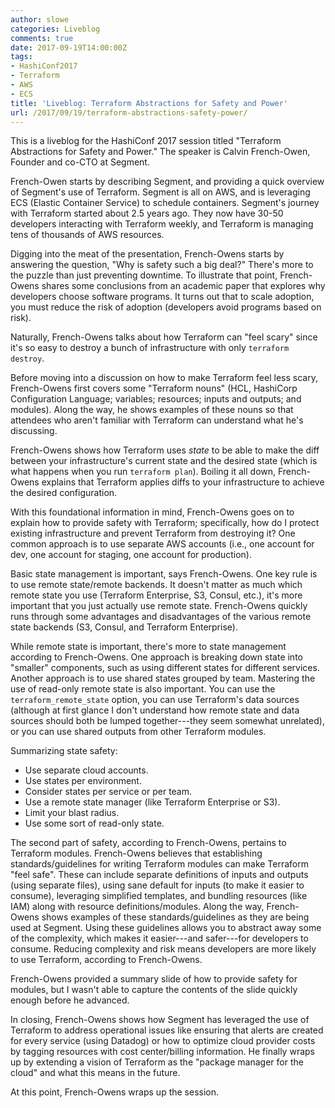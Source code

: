 ```yaml
---
author: slowe
categories: Liveblog
comments: true
date: 2017-09-19T14:00:00Z
tags:
- HashiConf2017
- Terraform
- AWS
- ECS
title: 'Liveblog: Terraform Abstractions for Safety and Power'
url: /2017/09/19/terraform-abstractions-safety-power/
---
```


This is a liveblog for the HashiConf 2017 session titled "Terraform Abstractions for Safety and Power." The speaker is Calvin French-Owen, Founder and co-CTO at Segment.<!--more-->

French-Owen starts by describing Segment, and providing a quick overview of Segment's use of Terraform. Segment is all on AWS, and is leveraging ECS (Elastic Container Service) to schedule containers. Segment's journey with Terraform started about 2.5 years ago. They now have 30-50 developers interacting with Terraform weekly, and Terraform is managing tens of thousands of AWS resources.

Digging into the meat of the presentation, French-Owens starts by answering the question, "Why is safety such a big deal?" There's more to the puzzle than just preventing downtime. To illustrate that point, French-Owens shares some conclusions from an academic paper that explores why developers choose software programs. It turns out that to scale adoption, you must reduce the risk of adoption (developers avoid programs based on risk).

Naturally, French-Owens talks about how Terraform can "feel scary" since it's so easy to destroy a bunch of infrastructure with only `terraform destroy`.

Before moving into a discussion on how to make Terraform feel less scary, French-Owens first covers some "Terraform nouns" (HCL, HashiCorp Configuration Language; variables; resources; inputs and outputs; and modules). Along the way, he shows examples of these nouns so that attendees who aren't familiar with Terraform can understand what he's discussing.

French-Owens shows how Terraform uses _state_ to be able to make the diff between your infrastructure's current state and the desired state (which is what happens when you run `terraform plan`). Boiling it all down, French-Owens explains that Terraform applies diffs to your infrastructure to achieve the desired configuration.

With this foundational information in mind, French-Owens goes on to explain how to provide safety with Terraform; specifically, how do I protect existing infrastructure and prevent Terraform from destroying it? One common approach is to use separate AWS accounts (i.e., one account for dev, one account for staging, one account for production).

Basic state management is important, says French-Owens. One key rule is to use remote state/remote backends. It doesn't matter as much which remote state you use (Terraform Enterprise, S3, Consul, etc.), it's more important that you just actually use remote state. French-Owens quickly runs through some advantages and disadvantages of the various remote state backends (S3, Consul, and Terraform Enterprise).

While remote state is important, there's more to state management according to French-Owens. One approach is breaking down state into "smaller" components, such as using different states for different services. Another approach is to use shared states grouped by team. Mastering the use of read-only remote state is also important. You can use the `terraform_remote_state` option, you can use Terraform's data sources (although at first glance I don't understand how remote state and data sources should both be lumped together---they seem somewhat unrelated), or you can use shared outputs from other Terraform modules.

Summarizing state safety:

* Use separate cloud accounts.
* Use states per environment.
* Consider states per service or per team.
* Use a remote state manager (like Terraform Enterprise or S3).
* Limit your blast radius.
* Use some sort of read-only state.

The second part of safety, according to French-Owens, pertains to Terraform modules. French-Owens believes that establishing standards/guidelines for writing Terraform modules can make Terraform "feel safe". These can include separate definitions of inputs and outputs (using separate files), using sane default for inputs (to make it easier to consume), leveraging simplified templates, and bundling resources (like IAM) along with resource definitions/modules. Along the way, French-Owens shows examples of these standards/guidelines as they are being used at Segment. Using these guidelines allows you to abstract away some of the complexity, which makes it easier---and safer---for developers to consume. Reducing complexity and risk means developers are more likely to use Terraform, according to French-Owens.

French-Owens provided a summary slide of how to provide safety for modules, but I wasn't able to capture the contents of the slide quickly enough before he advanced.

In closing, French-Owens shows how Segment has leveraged the use of Terraform to address operational issues like ensuring that alerts are created for every service (using Datadog) or how to optimize cloud provider costs by tagging resources with cost center/billing information. He finally wraps up by extending a vision of Terraform as the "package manager for the cloud" and what this means in the future.

At this point, French-Owens wraps up the session.

